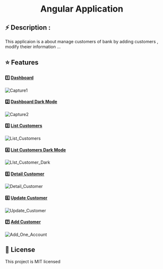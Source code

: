 <div align="center">
  <strong><h1 <a href="https://euphonious-centaur-dc5a8d.netlify.app/">Angular Application</a></h1></strong>
</div>

## ⚡️ Description : 
This applicaion is a about manage customers of bank by adding customers , modify theier information ...



## ⭐ Features
<div>
  <strong><h4>1️⃣ <a href="#">Dashboard</a></h4></strong>
</div>

![Capture1](https://user-images.githubusercontent.com/127496533/227136181-869536d5-4d37-4f80-a5a6-8bb9d8650119.PNG)


<div>
  <strong><h4>2️⃣ <a href="#">Dashboard Dark Mode</a></h4></strong>
</div>

![Capture2](![Dashboard_Dark_mode](https://user-images.githubusercontent.com/127496533/227136732-8fd2d06b-3fcd-4454-9dfc-771aad843207.PNG))

<div>
  <strong><h4>3️⃣ <a href="#">List Customers</a></h4></strong>
</div>

![List_Customers](https://user-images.githubusercontent.com/127496533/227136897-f70fa54b-a485-4b4a-b8fd-d8970e5b755b.PNG)


<div>
  <strong><h4>4️⃣ <a href="#">List Customers Dark Mode</a></h4></strong>
</div>

![LIst_Customer_Dark](https://user-images.githubusercontent.com/127496533/227137025-126499f4-74e3-4550-9a9b-87f4c132ff21.PNG)


<div>
  <strong><h4>5️⃣ <a href="#">Detail Customer</a></h4></strong>
</div>

![Detail_Customer](https://user-images.githubusercontent.com/127496533/227137114-094393dc-bfb3-407e-b585-112326d302e1.PNG)


<div>
  <strong><h4>6️⃣ <a href="#">Update Customer</a></h4></strong>
</div>


![Update_Customer](https://user-images.githubusercontent.com/127496533/227137183-35254088-3acc-4d07-920a-3b9c869d9489.PNG)

<div>
  <strong><h4>7️⃣ <a href="#">Add Customer</a></h4></strong>
</div>

![Add_One_Account](https://user-images.githubusercontent.com/127496533/227137256-4169e8a2-1122-4b2b-ad8e-e671adc5ee2e.PNG)



## 📄 License

This project is MIT licensed
